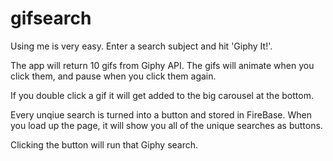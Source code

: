 # gifsearch

Using me is very easy. Enter a search subject and hit 'Giphy It!'.

The app will return 10 gifs from Giphy API.
The gifs will animate when you click them, and pause when you click them again.

If you double click a gif it will get added to the big carousel at the bottom.

Every unqiue search is turned into a button and stored in FireBase.
When you load up the page, it will show you all of the unique searches as buttons.

Clicking the button will run that Giphy search.
